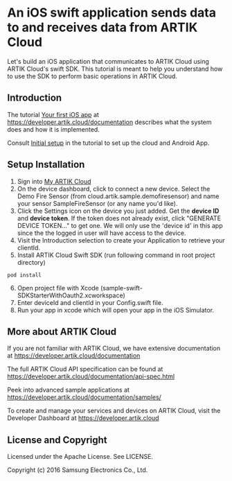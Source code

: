 # An iOS swift application sends data to and receives data from ARTIK Cloud

Let's build an iOS application that communicates to ARTIK Cloud using ARTIK Cloud's swift SDK. This tutorial is meant to help you understand how to use the SDK to perform basic operations in ARTIK Cloud.

Introduction
-------------

The tutorial [Your first iOS app](https://developer.artik.cloud/documentation/tutorials/your-first-ios-app.html) at https://developer.artik.cloud/documentation describes what the system does and how it is implemented.

Consult [Initial setup](https://developer.artik.cloud/documentation/tutorials/your-first-ios-app.html#initial-setup) in the tutorial to set up the cloud and Android App.

Setup Installation
------------------

 1. Sign into [My ARTIK Cloud](https://artik.cloud/)
 2. On the device dashboard, click to connect a new device. Select the Demo Fire Sensor (from cloud.artik.sample.demofiresensor) and name your sensor SampleFireSensor (or any name you'd like).
 3. Click the Settings icon on the device you just added. Get the **device ID** and **device token**. If the token does not already exist, click "GENERATE DEVICE TOKEN…" to get one.   We will only use the 'device id' in this app since the the logged in user will have access to the device.
 4. Visit the Introduction selection to create your Application to retrieve your clientId.
 5. Install ARTIK Cloud Swift SDK (run following command in root project directory)
  ```
  pod install
  ```
 6. Open project file with Xcode (sample-swift-SDKStarterWithOauth2.xcworkspace)
 7. Enter deviceId and clientId in your Config.swift file.
 8. Run your app in xcode which will open your app in the iOS Simulator.


More about ARTIK Cloud
---------------

If you are not familiar with ARTIK Cloud, we have extensive documentation at https://developer.artik.cloud/documentation

The full ARTIK Cloud API specification can be found at https://developer.artik.cloud/documentation/api-spec.html

Peek into advanced sample applications at https://developer.artik.cloud/documentation/samples/

To create and manage your services and devices on ARTIK Cloud, visit the Developer Dashboard at https://developer.artik.cloud

License and Copyright
---------------------

Licensed under the Apache License. See LICENSE.

Copyright (c) 2016 Samsung Electronics Co., Ltd. 
